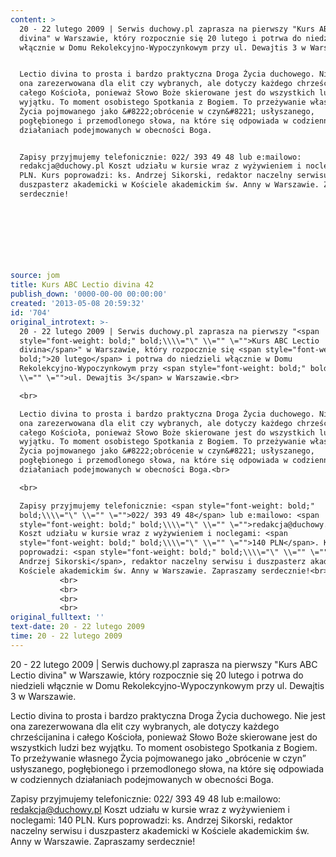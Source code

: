 ```yaml
---
content: >
  20 - 22 lutego 2009 | Serwis duchowy.pl zaprasza na pierwszy "Kurs ABC Lectio
  divina" w Warszawie, który rozpocznie się 20 lutego i potrwa do niedzieli
  włącznie w Domu Rekolekcyjno-Wypoczynkowym przy ul. Dewajtis 3 w Warszawie.


  Lectio divina to prosta i bardzo praktyczna Droga Życia duchowego. Nie jest
  ona zarezerwowana dla elit czy wybranych, ale dotyczy każdego chrześcijanina i
  całego Kościoła, ponieważ Słowo Boże skierowane jest do wszystkich ludzi bez
  wyjątku. To moment osobistego Spotkania z Bogiem. To przeżywanie własnego
  Życia pojmowanego jako &#8222;obrócenie w czyn&#8221; usłyszanego,
  pogłębionego i przemodlonego słowa, na które się odpowiada w codziennych
  działaniach podejmowanych w obecności Boga.


  Zapisy przyjmujemy telefonicznie: 022/ 393 49 48 lub e:mailowo:
  redakcja@duchowy.pl Koszt udziału w kursie wraz z wyżywieniem i noclegami: 140
  PLN. Kurs poprowadzi: ks. Andrzej Sikorski, redaktor naczelny serwisu i
  duszpasterz akademicki w Kościele akademickim św. Anny w Warszawie. Zapraszamy
  serdecznie!

           

           

           

           
source: jom
title: Kurs ABC Lectio divina 42
publish_down: '0000-00-00 00:00:00'
created: '2013-05-08 20:59:32'
id: '704'
original_introtext: >-
  20 - 22 lutego 2009 | Serwis duchowy.pl zaprasza na pierwszy "<span
  style="font-weight: bold;" bold;\\\\="\" \\="" \="">Kurs ABC Lectio
  divina</span>" w Warszawie, który rozpocznie się <span style="font-weight:
  bold;">20 lutego</span> i potrwa do niedzieli włącznie w Domu
  Rekolekcyjno-Wypoczynkowym przy <span style="font-weight: bold;" bold;\\\\="\"
  \\="" \="">ul. Dewajtis 3</span> w Warszawie.<br>

  <br>

  Lectio divina to prosta i bardzo praktyczna Droga Życia duchowego. Nie jest
  ona zarezerwowana dla elit czy wybranych, ale dotyczy każdego chrześcijanina i
  całego Kościoła, ponieważ Słowo Boże skierowane jest do wszystkich ludzi bez
  wyjątku. To moment osobistego Spotkania z Bogiem. To przeżywanie własnego
  Życia pojmowanego jako &#8222;obrócenie w czyn&#8221; usłyszanego,
  pogłębionego i przemodlonego słowa, na które się odpowiada w codziennych
  działaniach podejmowanych w obecności Boga.<br>

  <br>

  Zapisy przyjmujemy telefonicznie: <span style="font-weight: bold;"
  bold;\\\\="\" \\="" \="">022/ 393 49 48</span> lub e:mailowo: <span
  style="font-weight: bold;" bold;\\\\="\" \\="" \="">redakcja@duchowy.pl</span>
  Koszt udziału w kursie wraz z wyżywieniem i noclegami: <span
  style="font-weight: bold;" bold;\\\\="\" \\="" \="">140 PLN</span>. Kurs
  poprowadzi: <span style="font-weight: bold;" bold;\\\\="\" \\="" \="">ks.
  Andrzej Sikorski</span>, redaktor naczelny serwisu i duszpasterz akademicki w
  Kościele akademickim św. Anny w Warszawie. Zapraszamy serdecznie!<br>
           <br>
           <br>
           <br>
           <br>
original_fulltext: ''
text-date: 20 - 22 lutego 2009
time: 20 - 22 lutego 2009
---
```

20 - 22 lutego 2009 | Serwis duchowy.pl zaprasza na pierwszy "Kurs ABC Lectio divina" w Warszawie, który rozpocznie się 20 lutego i potrwa do niedzieli włącznie w Domu Rekolekcyjno-Wypoczynkowym przy ul. Dewajtis 3 w Warszawie.

Lectio divina to prosta i bardzo praktyczna Droga Życia duchowego. Nie jest ona zarezerwowana dla elit czy wybranych, ale dotyczy każdego chrześcijanina i całego Kościoła, ponieważ Słowo Boże skierowane jest do wszystkich ludzi bez wyjątku. To moment osobistego Spotkania z Bogiem. To przeżywanie własnego Życia pojmowanego jako &#8222;obrócenie w czyn&#8221; usłyszanego, pogłębionego i przemodlonego słowa, na które się odpowiada w codziennych działaniach podejmowanych w obecności Boga.

Zapisy przyjmujemy telefonicznie: 022/ 393 49 48 lub e:mailowo: redakcja@duchowy.pl Koszt udziału w kursie wraz z wyżywieniem i noclegami: 140 PLN. Kurs poprowadzi: ks. Andrzej Sikorski, redaktor naczelny serwisu i duszpasterz akademicki w Kościele akademickim św. Anny w Warszawie. Zapraszamy serdecznie!

         

         

         

         


<!--{{json:{"created_date":"2013-05-08 20:59:32","publish_down":"0000-00-00 00:00:00","id":"704"}}}-->